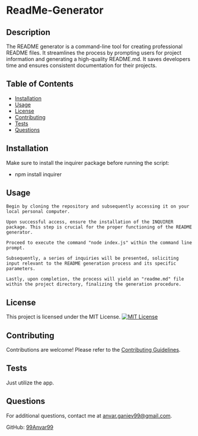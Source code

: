 # ReadMe-Generator
## Description

The README generator is a command-line tool for creating professional README files. It streamlines the process by prompting users for project information and generating a high-quality README.md. It saves developers time and ensures consistent documentation for their projects.

## Table of Contents

- [Installation](#installation)
- [Usage](#usage)
- [License](#license)
- [Contributing](#contributing)
- [Tests](#tests)
- [Questions](#questions)

## Installation

Make sure to install the inquirer package before running the script: 
- npm install inquirer

## Usage

```
Begin by cloning the repository and subsequently accessing it on your local personal computer.

Upon successful access, ensure the installation of the INQUIRER package. This step is crucial for the proper functioning of the README generator.

Proceed to execute the command "node index.js" within the command line prompt.

Subsequently, a series of inquiries will be presented, soliciting input relevant to the README generation process and its specific parameters.

Lastly, upon completion, the process will yield an "readme.md" file within the project directory, finalizing the generation procedure.
```

## License

This project is licensed under the MIT License.
[![MIT License](https://img.shields.io/badge/License-MIT-blue.svg)](https://opensource.org/licenses/MIT)

## Contributing

Contributions are welcome! Please refer to the [Contributing Guidelines](CONTRIBUTING.md).

## Tests

Just utilize the app.

## Questions

For additional questions, contact me at anvar.ganiev99@gmail.com.

GitHub: [99Anvar99](https://github.com/99Anvar99)
